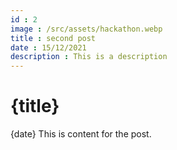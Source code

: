 ```yaml
---
id : 2
image : /src/assets/hackathon.webp
title : second post
date : 15/12/2021
description : This is a description
---
```


# {title}
{date}
This is content for the post.